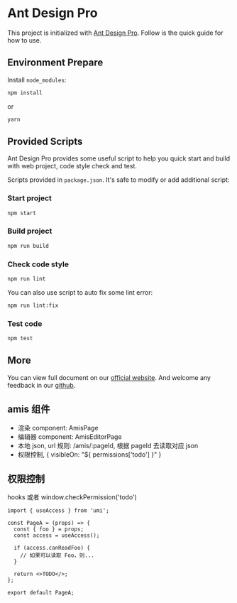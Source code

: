 # Ant Design Pro

This project is initialized with [Ant Design Pro](https://pro.ant.design). Follow is the quick guide for how to use.

## Environment Prepare

Install `node_modules`:

```bash
npm install
```

or

```bash
yarn
```

## Provided Scripts

Ant Design Pro provides some useful script to help you quick start and build with web project, code style check and test.

Scripts provided in `package.json`. It's safe to modify or add additional script:

### Start project

```bash
npm start
```

### Build project

```bash
npm run build
```

### Check code style

```bash
npm run lint
```

You can also use script to auto fix some lint error:

```bash
npm run lint:fix
```

### Test code

```bash
npm test
```

## More

You can view full document on our [official website](https://pro.ant.design). And welcome any feedback in our [github](https://github.com/ant-design/ant-design-pro).

## amis 组件

- 渲染 component: AmisPage
- 编辑器 component: AmisEditorPage
- 本地 json, url 规则: /amis/:pageId, 根据 pageId 去读取对应 json
- 权限控制, { visibleOn: "${ permissions['todo'] }" }

## 权限控制

hooks 或者 window.checkPermission('todo')

```tsx
import { useAccess } from 'umi';

const PageA = (props) => {
  const { foo } = props;
  const access = useAccess();

  if (access.canReadFoo) {
    // 如果可以读取 Foo，则...
  }

  return <>TODO</>;
};

export default PageA;
```
